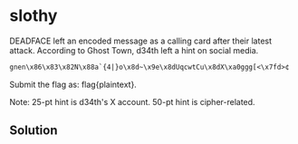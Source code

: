 # slothy

DEADFACE left an encoded message as a calling card after their latest attack. 
According to Ghost Town, d34th left a hint on social media.

```txt
gnen\x86\x83\x82N\x88a`{4|}o\x8d~\x9e\x8dUqcwtCu\x8dX\xa0ggg[<\x7fd>¢
```

Submit the flag as: flag{plaintext}.

Note: 25-pt hint is d34th's X account. 50-pt hint is cipher-related.

## Solution


